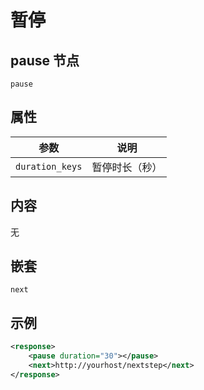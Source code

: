 # 暂停
<!-- toc -->

## pause 节点

```
pause
```

## 属性

| 参数                  | 说明                                      |
| --------------------- |  ---------------------------------------- |
| `duration_keys`          | 暂停时长（秒）                  |


## 内容

无

## 嵌套

`next`

## 示例

```xml
<response>
    <pause duration="30"></pause>
    <next>http://yourhost/nextstep</next>
</response>
```    
    
